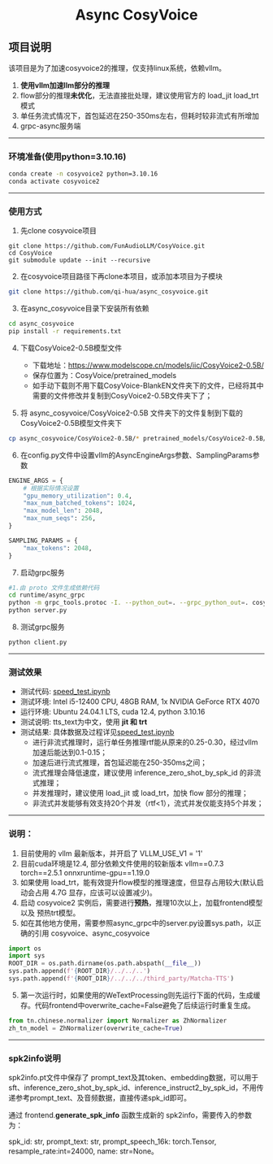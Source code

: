 <div align="center">

# Async CosyVoice
</div>

## 项目说明

该项目是为了加速cosyvoice2的推理，仅支持linux系统，依赖vllm。
1. **使用vllm加速llm部分的推理**
2. flow部分的推理**未优化**，无法直接批处理，建议使用官方的 load_jit load_trt 模式
3. 单任务流式情况下，首包延迟在250-350ms左右，但耗时较非流式有所增加
4. grpc-async服务端

---
### 环境准备(使用python=3.10.16)
```bash
conda create -n cosyvoice2 python=3.10.16
conda activate cosyvoice2
```

---
### 使用方式

1. 先clone cosyvoice项目
````
git clone https://github.com/FunAudioLLM/CosyVoice.git
cd CosyVoice
git submodule update --init --recursive
````

2. 在cosyvoice项目路径下再clone本项目，或添加本项目为子模块
```bash
git clone https://github.com/qi-hua/async_cosyvoice.git
```

3. 在async_cosyvoice目录下安装所有依赖
```bash
cd async_cosyvoice
pip install -r requirements.txt
```

4. 下载CosyVoice2-0.5B模型文件 

    - 下载地址：https://www.modelscope.cn/models/iic/CosyVoice2-0.5B/
    - 保存位置为：CosyVoice/pretrained_models
    - 如手动下载则不用下载CosyVoice-BlankEN文件夹下的文件，已经将其中需要的文件修改并复制到CosyVoice2-0.5B文件夹下了；

5. 将 async_cosyvoice/CosyVoice2-0.5B 文件夹下的文件复制到下载的CosyVoice2-0.5B模型文件夹下
```bash
cp async_cosyvoice/CosyVoice2-0.5B/* pretrained_models/CosyVoice2-0.5B/
```

6. 在config.py文件中设置vllm的AsyncEngineArgs参数、SamplingParams参数
```python
ENGINE_ARGS = {
    # 根据实际情况设置 
    "gpu_memory_utilization": 0.4,
    "max_num_batched_tokens": 1024,
    "max_model_len": 2048,
    "max_num_seqs": 256,
}

SAMPLING_PARAMS = {
    "max_tokens": 2048,
}
```

7. 启动grpc服务
```bash
#1.由 proto 文件生成依赖代码
cd runtime/async_grpc
python -m grpc_tools.protoc -I. --python_out=. --grpc_python_out=. cosyvoice.proto
python server.py
```

8. 测试grpc服务
```bash
python client.py
```

---
### 测试效果

- 测试代码: [speed_test.ipynb](speed_test.ipynb)
- 测试环境: Intel i5-12400 CPU, 48GB RAM, 1x NVIDIA GeForce RTX 4070
- 运行环境: Ubuntu 24.04.1 LTS, cuda 12.4, python 3.10.16
- 测试说明: tts_text为中文，使用 **jit 和 trt**
- 测试结果: 具体数据及过程详见[speed_test.ipynb](speed_test.ipynb)
  - 进行非流式推理时，运行单任务推理rtf能从原来的0.25-0.30，经过vllm加速后能达到0.1-0.15；
  - 加速后进行流式推理，首包延迟能在250-350ms之间；
  - 流式推理会降低速度，建议使用 inference_zero_shot_by_spk_id 的非流式推理；
  - 并发推理时，建议使用 load_jit 或 load_trt，加快 flow 部分的推理；
  - 非流式并发能够有效支持20个并发（rtf<1），流式并发仅能支持5个并发；

---
### 说明：

1. 目前使用的 vllm 最新版本，并开启了 VLLM_USE_V1 = '1'
2. 目前cuda环境是12.4, 部分依赖文件使用的较新版本 vllm==0.7.3 torch==2.5.1 onnxruntime-gpu==1.19.0
3. 如果使用 load_trt，能有效提升flow模型的推理速度，但显存占用较大(默认启动会占用 4.7G 显存，应该可以设置减少)。
4. 启动 cosyvoice2 实例后，需要进行**预热**，推理10次以上，加载frontend模型以及 预热trt模型。
5. 如在其他地方使用，需要参照async_grpc中的server.py设置sys.path，以正确的引用 cosyvoice、async_cosyvoice
```python
import os
import sys
ROOT_DIR = os.path.dirname(os.path.abspath(__file__))
sys.path.append(f'{ROOT_DIR}/../../..')
sys.path.append(f'{ROOT_DIR}/../../../third_party/Matcha-TTS')
```
5. 第一次运行时，如果使用的WeTextProcessing则先运行下面的代码，生成缓存。代码frontend中overwrite_cache=False避免了后续运行时重复生成。
```python
from tn.chinese.normalizer import Normalizer as ZhNormalizer
zh_tn_model = ZhNormalizer(overwrite_cache=True)
```

---
### spk2info说明

spk2info.pt文件中保存了 prompt_text及其token、embedding数据，可以用于 sft、inference_zero_shot_by_spk_id、inference_instruct2_by_spk_id，不用传递参考prompt_text、及音频数据，直接传递spk_id即可。

通过 frontend.**generate_spk_info** 函数生成新的 spk2info，需要传入的参数为：

spk_id: str, prompt_text: str, prompt_speech_16k: torch.Tensor, resample_rate:int=24000, name: str=None。

